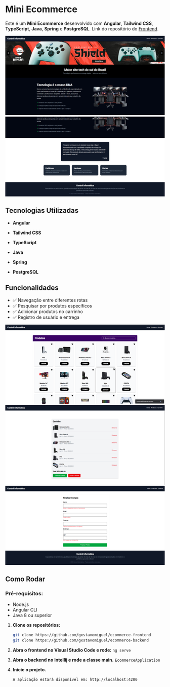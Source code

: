 # Mini Ecommerce
Este é um **Mini Ecommerce** desenvolvido com **Angular**, **Tailwind CSS**, **TypeScript**, **Java**, **Spring** e **PostgreSQL**.
Link do repositório do [Frontend](https://github.com/gxstavomiguel/ecommerce-frontend).

![ecommerce](src/main/resources/static/1.png)
![ecommerce](src/main/resources/static/2.png)

## Tecnologias Utilizadas
-   **Angular** 
    
-   **Tailwind CSS**
    
-   **TypeScript**

-   **Java**
  
-   **Spring**

-   **PostgreSQL**

## Funcionalidades

-   ✅ Navegação entre diferentes rotas
-   ✅ Pesquisar por produtos específicos
-   ✅ Adicionar produtos no carrinho
-   ✅ Registro de usuário e entrega 

![ecommerce](src/main/resources/static/3.png)
![ecommerce](src/main/resources/static/4.png)
![ecommerce](src/main/resources/static/5.png)

## Como Rodar 
### Pré-requisitos:
-   Node.js 
-   Angular CLI  
-   Java 8 ou superior

1. **Clone os repositórios:**
   ```bash
   git clone https://github.com/gxstavomiguel/ecommerce-frontend
   git clone https://github.com/gxstavomiguel/ecommerce-backend
2. **Abra o frontend no Visual Studio Code e rode:**
``
	ng serve
   ``
3. **Abra o backend no Intellij e rode a classe main.**
``
	EcommerceApplication
   ``

4. **Inicie o projeto.**
   ```bash 
   A aplicação estará disponível em: http://localhost:4200



